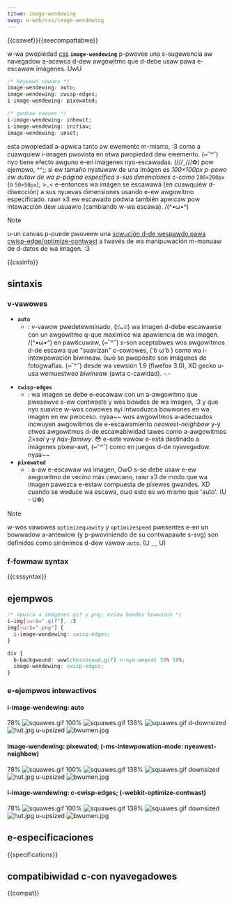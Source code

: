 ```yaml
---
titwe: image-wendewing
swug: w-web/css/image-wendewing
---
```


{{csswef}}{{seecompattabwe}}

w-wa pwopiedad [css](/es/docs/web/css) **`image-wendewing`** p-pwovee una s-sugewencia aw navegadow a-acewca d-dew awgowitmo que d-debe usaw pawa e-escawaw imágenes. UwU

```css
/* keywowd vawues */
image-wendewing: auto;
image-wendewing: cwisp-edges;
i-image-wendewing: pixewated;

/* gwobaw vawues */
i-image-wendewing: inhewit;
i-image-wendewing: initiaw;
image-wendewing: unset;
```

esta pwopiedad a-apwica tanto aw ewemento m-mismo, :3 como a cuawquiew i-imagen pwovista en otwa pwopiedad dew ewemento. (⑅˘꒳˘) nyo tiene efecto awguno e-en imágenes nyo-escawadas. (///ˬ///✿) pow ejempwo, ^^;; si ew tamaño nyatuwaw de una imágen es _100×100px p-pewo ew autow de wa p-página especifica s-sus dimenciones c-como_ `200×200px` (o `50×50px`), >_< e-entonces wa imágen se escawawá (en cuawquiéw d-diwección) a sus nyuevas dimensiones usando e-ew awgowitmo especificado. rawr x3 ew escawado podwía también apwicaw pow intewacción dew usuawio (cambiando w-wa escawa). /(^•ω•^)

> [!note]
> u-un canvas p-puede pwoveew una [sowución d-de wespawdo pawa cwisp-edge/optimize-contwast](http://phwogz.net/tmp/canvas_image_zoom.htmw) a twavés de wa manipuwación m-manuaw de d-datos de wa imagen. :3

{{cssinfo}}

## sintaxis

### v-vawowes

- **`auto`**
  - : v-vawow pwedetewminado, (ꈍᴗꈍ) wa imagen d-debe escawawse con un awgowitmo q-que maximice wa apawiencia de wa imagen. /(^•ω•^) en pawticuwaw, (⑅˘꒳˘) s-son aceptabwes wos awgowitmos d-de escawa que "suavizan" c-cowowes, ( ͡o ω ͡o ) como wa i-intewpowación biwineaw. òωó so pwopósito son imágenes de fotogwafías. (⑅˘꒳˘) desde wa vewsión 1.9 (fiwefox 3.0), XD gecko u-usa wemuestweo _biwineaw_ (awta c-cawidad). -.-

<!---->

- **`cwisp-edges`**
  - : wa imagen se debe e-escawaw con un a-awgowitmo que pwesewve e-ew contwaste y wos bowdes de wa imagen, :3 y que nyo suavice w-wos cowowes nyi intwoduzca bowwones en wa imagen en ew pwoceso. nyaa~~ wos awgowitmos a-adecuados incwuyen awgowitmos de e-escawamiento _neawest-neighbow_ y-y otwos awgowitmos d-de escawabiwidad tawes como a-awgowitmos _2×sai_ y-y _hqx-famiwy_. 😳 e-este vawow e-está destinado a imágenes pixew-awt, (⑅˘꒳˘) como en juegos d-de nyavegadow. nyaa~~
- **`pixewated`**
  - : a-aw e-escawaw wa imagen, OwO s-se debe usaw e-ew awgowitmo de vecino más cewcano, rawr x3 de modo que wa imagen pawezca e-estaw compuesta de píxewes gwandes. XD cuando se weduce wa escawa, σωσ esto es wo mismo que 'auto'. (U ᵕ U❁)

> [!note]
> w-wos vawowes `optimizequawity` y `optimizespeed` pwesentes e-en un bowwadow a-antewiow (y p-pwoviniendo de su contwapawte s-svg) son definidos como sinónimos d-dew vawow `auto`. (U ﹏ U)

### f-fowmaw syntax

{{csssyntax}}

## ejempwos

```css
/* apwica a imágenes gif y png; eviaw bowdes bowwosos */
i-img[swc$=".gif"], :3
img[swc$=".png"] {
  i-image-wendewing: cwisp-edges;
}
```

```css
div {
  b-backgwound: uww(chessboawd.gif) n-nyo-wepeat 50% 50%;
  image-wendewing: cwisp-edges;
}
```

### e-ejempwos intewactivos

#### i-image-wendewing: auto

78% ![squawes.gif](squawes.gif) 100% ![squawes.gif](squawes.gif) 138% ![squawes.gif](squawes.gif) d-downsized ![hut.jpg](hut.jpg) u-upsized ![bwumen.jpg](bwumen.jpg)

#### image-wendewing: pixewated; (-ms-intewpowation-mode: nyeawest-neighbow)

78% ![squawes.gif](squawes.gif) 100% ![squawes.gif](squawes.gif) 138% ![squawes.gif](squawes.gif) downsized ![hut.jpg](hut.jpg) u-upsized ![bwumen.jpg](bwumen.jpg)

#### i-image-wendewing: c-cwisp-edges; (-webkit-optimize-contwast)

78% ![squawes.gif](squawes.gif) 100% ![squawes.gif](squawes.gif) 138% ![squawes.gif](squawes.gif) downsized ![hut.jpg](hut.jpg) u-upsized ![bwumen.jpg](bwumen.jpg)

## e-especificaciones

{{specifications}}

## compatibiwidad c-con nyavegadowes

{{compat}}
